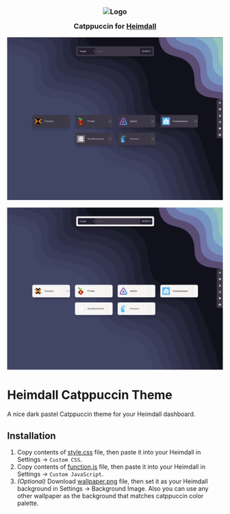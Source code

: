<h3 align="center">
	<img src="https://raw.githubusercontent.com/catppuccin/catppuccin/main/assets/logos/exports/1544x1544_circle.png" width="100" alt="Logo"/><br/>
	<img src="https://raw.githubusercontent.com/catppuccin/catppuccin/main/assets/misc/transparent.png" height="30" width="0px"/>
	Catppuccin for <a href="https://github.com/linuxserver/Heimdall/">Heimdall</a>
	<img src="https://raw.githubusercontent.com/catppuccin/catppuccin/main/assets/misc/transparent.png" height="30" width="0px"/>
</h3>

<p align="center">
	<img src="preview-dark-mode.png">
</p>

<p align="center">
	<img src="preview-light-mode.png">
</p>

# Heimdall Catppuccin Theme

A nice dark pastel Catppuccin theme for your Heimdall dashboard.

## Installation

1. Copy contents of [style.css](https://github.com/ShiftHackZ/Heimdall-Catppuccin-Theme/blob/master/style.css) file, then paste it into your Heimdall in Settings -> `Custom CSS`.
2. Copy contents of [function.js](https://github.com/ShiftHackZ/Heimdall-Catppuccin-Theme/blob/master/function.js) file, then paste it into your Heimdall in Settings -> `Custom JavaScript`.
3. _(Optional)_ Download [wallpaper.png](https://github.com/ShiftHackZ/Heimdall-Catppuccin-Theme/blob/master/wallpaper.png) file, then set it as your Heimdall background in Settings -> Background Image. Also you can use any other wallpaper as the background that matches catppuccin color palette.
